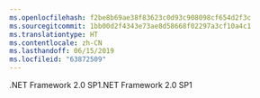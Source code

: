 ```yaml
---
ms.openlocfilehash: f2be8b69ae38f83623c0d93c908098cf654d2f3c
ms.sourcegitcommit: 1bb00d2f4343e73ae8d58668f02297a3cf10a4c1
ms.translationtype: HT
ms.contentlocale: zh-CN
ms.lasthandoff: 06/15/2019
ms.locfileid: "63872509"
---
```

<span data-ttu-id="dd2f8-101">.NET Framework 2.0 SP1</span><span class="sxs-lookup"><span data-stu-id="dd2f8-101">.NET Framework 2.0 SP1</span></span>
